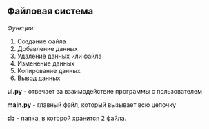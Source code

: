 ## Файловая система
*Функции:*
1. Создание файла
2. Добавление данных
3. Удаление данных или файла
4. Изменение данных
5. Копирование данных
6. Вывод данных

**ui.py** - отвечает за взаимодействие программы с пользователем

**main.py** - главный файл, который вызывает всю цепочку

**db** - папка, в которой хранится 2 файла.
